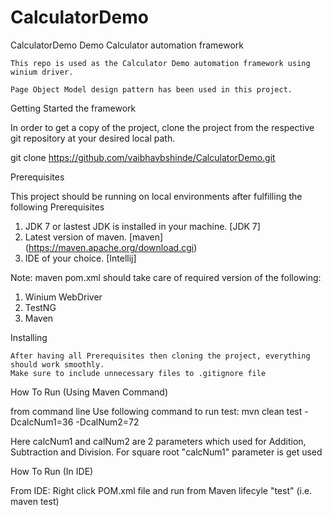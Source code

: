 # CalculatorDemo
CalculatorDemo
Demo Calculator automation framework

    This repo is used as the Calculator Demo automation framework using winium driver.

    Page Object Model design pattern has been used in this project.

Getting Started the framework

In order to get a copy of the project, clone the project from the respective git repository at your desired local path.

git clone https://github.com/vaibhavbshinde/CalculatorDemo.git

Prerequisites

This project should be running on local environments after fulfilling the following Prerequisites

1. JDK 7 or lastest JDK is installed in your machine. [JDK 7]
2. Latest version of maven. [maven] (https://maven.apache.org/download.cgi)
3. IDE of your choice. [Intellij] 

Note: maven pom.xml should take care of required version of the following:

1. Winium WebDriver
2. TestNG
3. Maven

Installing

    After having all Prerequisites then cloning the project, everything should work smoothly.
    Make sure to include unnecessary files to .gitignore file

How To Run (Using Maven Command)

from command line Use following command to run test:
mvn clean test -DcalcNum1=36 -DcalNum2=72 

Here calcNum1 and calNum2 are 2 parameters which used for Addition, Subtraction and Division. For square root "calcNum1" parameter is get used


How To Run (In IDE)

From IDE: Right click POM.xml file and run from Maven lifecyle "test" (i.e. maven test)
